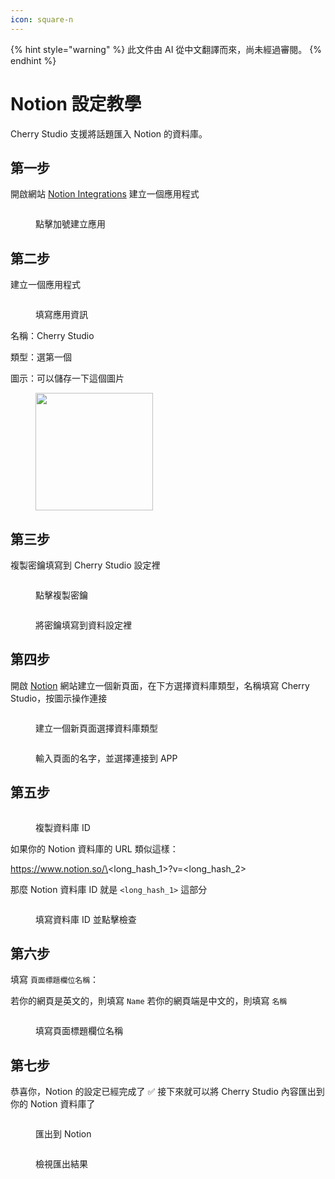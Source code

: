 ```yaml
---
icon: square-n
---
```


{% hint style="warning" %}
此文件由 AI 從中文翻譯而來，尚未經過審閱。
{% endhint %}

# Notion 設定教學

Cherry Studio 支援將話題匯入 Notion 的資料庫。

## 第一步

開啟網站 [Notion Integrations](https://www.notion.so/profile/integrations) 建立一個應用程式

<figure><img src="../.gitbook/assets/notion/创建应用.png" alt=""><figcaption><p>點擊加號建立應用</p></figcaption></figure>

## 第二步

建立一個應用程式

<figure><img src="../.gitbook/assets/notion/填写应用信息.png" alt=""><figcaption><p>填寫應用資訊</p></figcaption></figure>

名稱：Cherry Studio

類型：選第一個

圖示：可以儲存一下這個圖片

<figure><img src="../.gitbook/assets/notion/Cherry-Studio-Logo.png" alt="" width="188"><figcaption></figcaption></figure>

## 第三步

複製密鑰填寫到 Cherry Studio 設定裡

<figure><img src="../.gitbook/assets/notion/复制密钥.png" alt=""><figcaption><p>點擊複製密鑰</p></figcaption></figure>

<figure><img src="../.gitbook/assets/notion/填写密钥.png" alt=""><figcaption><p>將密鑰填寫到資料設定裡</p></figcaption></figure>

## 第四步

開啟 [Notion](https://www.notion.so/) 網站建立一個新頁面，在下方選擇資料庫類型，名稱填寫 Cherry Studio，按圖示操作連接

<figure><img src="../.gitbook/assets/notion/创建页面.png" alt=""><figcaption><p>建立一個新頁面選擇資料庫類型</p></figcaption></figure>

<figure><img src="../.gitbook/assets/notion/连接APP.png" alt=""><figcaption><p>輸入頁面的名字，並選擇連接到 APP</p></figcaption></figure>

## 第五步

<figure><img src="../.gitbook/assets/notion/复制数据库ID.png" alt=""><figcaption><p>複製資料庫 ID</p></figcaption></figure>

如果你的 Notion 資料庫的 URL 類似這樣：

https://www.notion.so/\<long_hash_1>?v=\<long_hash_2>

那麼 Notion 資料庫 ID 就是 `<long_hash_1>` 這部分

<figure><img src="../.gitbook/assets/notion/填写数据库ID.png" alt=""><figcaption><p>填寫資料庫 ID 並點擊檢查</p></figcaption></figure>

## 第六步

填寫 `頁面標題欄位名稱`：

若你的網頁是英文的，則填寫 `Name`
若你的網頁端是中文的，則填寫 `名稱`

<figure><img src="../.gitbook/assets/notion/填写页面标题字段名.png" alt=""><figcaption><p>填寫頁面標題欄位名稱</p></figcaption></figure>

## 第七步

恭喜你，Notion 的設定已經完成了 ✅ 接下來就可以將 Cherry Studio 內容匯出到你的 Notion 資料庫了

<figure><img src="../.gitbook/assets/notion/导出.png" alt=""><figcaption><p>匯出到 Notion</p></figcaption></figure>

<figure><img src="../.gitbook/assets/notion/查看结果.png" alt=""><figcaption><p>檢視匯出結果</p></figcaption></figure>